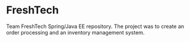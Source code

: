 # FreshTech
Team FreshTech Spring/Java EE repository.
The project was to create an order processing and an inventory management system.
